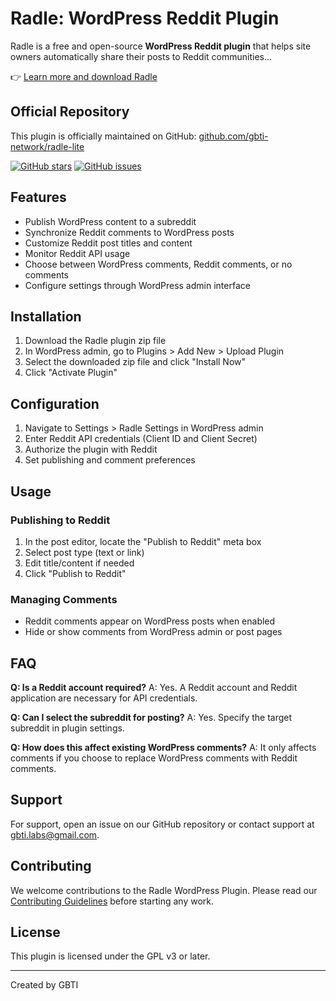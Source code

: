 # Radle: WordPress Reddit Plugin

Radle is a free and open-source **WordPress Reddit plugin** that helps site owners automatically share their posts to Reddit communities...

👉 [Learn more and download Radle](https://gbti.network/products/radle/)

## Official Repository

This plugin is officially maintained on GitHub: [github.com/gbti-network/radle-lite](https://github.com/gbti-network/radle-lite)

[![GitHub stars](https://img.shields.io/github/stars/gbti-network/radle-lite?style=social)](https://github.com/gbti-network/radle-lite/stargazers)
[![GitHub issues](https://img.shields.io/github/issues/gbti-network/radle-lite)](https://github.com/gbti-network/radle-lite/issues)

## Features

- Publish WordPress content to a subreddit
- Synchronize Reddit comments to WordPress posts
- Customize Reddit post titles and content
- Monitor Reddit API usage
- Choose between WordPress comments, Reddit comments, or no comments
- Configure settings through WordPress admin interface

## Installation

1. Download the Radle plugin zip file
2. In WordPress admin, go to Plugins > Add New > Upload Plugin
3. Select the downloaded zip file and click "Install Now"
4. Click "Activate Plugin"

## Configuration

1. Navigate to Settings > Radle Settings in WordPress admin
2. Enter Reddit API credentials (Client ID and Client Secret)
3. Authorize the plugin with Reddit
4. Set publishing and comment preferences

## Usage

### Publishing to Reddit

1. In the post editor, locate the "Publish to Reddit" meta box
2. Select post type (text or link)
3. Edit title/content if needed
4. Click "Publish to Reddit"

### Managing Comments

- Reddit comments appear on WordPress posts when enabled
- Hide or show comments from WordPress admin or post pages

## FAQ

**Q: Is a Reddit account required?**
A: Yes. A Reddit account and Reddit application are necessary for API credentials.

**Q: Can I select the subreddit for posting?**
A: Yes. Specify the target subreddit in plugin settings.

**Q: How does this affect existing WordPress comments?**
A: It only affects comments if you choose to replace WordPress comments with Reddit comments.

## Support

For support, open an issue on our GitHub repository or contact support at gbti.labs@gmail.com.

## Contributing

We welcome contributions to the Radle WordPress Plugin. Please read our [Contributing Guidelines](/.data/CONTRIBUTING.md) before starting any work.

## License

This plugin is licensed under the GPL v3 or later.

---

Created by GBTI